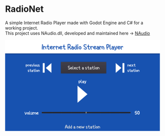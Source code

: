 # RadioNet
A simple Internet Radio Player made with Godot Engine and C# for a working project.  
This project uses NAudio.dll, developed and maintained here -> [NAudio](https://github.com/naudio/NAudio)

![radionet](netradio.png)
